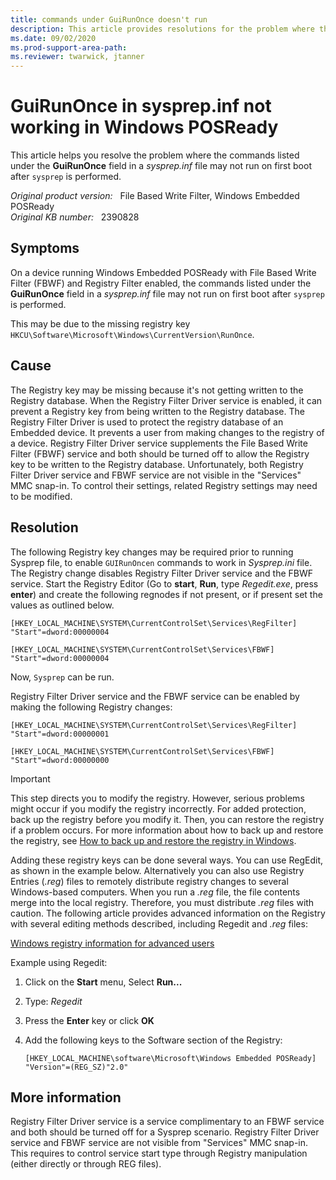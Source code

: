 ```yaml
---
title: commands under GuiRunOnce doesn't run
description: This article provides resolutions for the problem where the commands listed under the GuiRunOnce field in a sysprep.inf file may not run on first boot after sysprep is performed.
ms.date: 09/02/2020
ms.prod-support-area-path: 
ms.reviewer: twarwick, jtanner
---
```

# GuiRunOnce in sysprep.inf not working in Windows POSReady

This article helps you resolve the problem where the commands listed under the **GuiRunOnce** field in a *sysprep.inf* file may not run on first boot after `sysprep` is performed.

_Original product version:_ &nbsp; File Based Write Filter, Windows Embedded POSReady  
_Original KB number:_ &nbsp; 2390828

## Symptoms

On a device running Windows Embedded POSReady with File Based Write Filter (FBWF) and Registry Filter enabled, the commands listed under the **GuiRunOnce** field in a *sysprep.inf* file may not run on first boot after `sysprep` is performed.

This may be due to the missing registry key `HKCU\Software\Microsoft\Windows\CurrentVersion\RunOnce`.

## Cause

The Registry key may be missing because it's not getting written to the Registry database. When the Registry Filter Driver service is enabled, it can prevent a Registry key from being written to the Registry database. The Registry Filter Driver is used to protect the registry database of an Embedded device. It prevents a user from making changes to the registry of a device. Registry Filter Driver service supplements the File Based Write Filter (FBWF) service and both should be turned off to allow the Registry key to be written to the Registry database. Unfortunately, both Registry Filter Driver service and FBWF service are not visible in the "Services" MMC snap-in. To control their settings, related Registry settings may need to be modified.

## Resolution

The following Registry key changes may be required prior to running Sysprep file, to enable `GUIRunOncen` commands to work in *Sysprep.ini* file. The Registry change disables Registry Filter Driver service and the FBWF service. Start the Registry Editor (Go to **start**, **Run**, type *Regedit.exe*, press **enter**) and create the following regnodes if not present, or if present set the values as outlined below.

`[HKEY_LOCAL_MACHINE\SYSTEM\CurrentControlSet\Services\RegFilter] "Start"=dword:00000004`

`[HKEY_LOCAL_MACHINE\SYSTEM\CurrentControlSet\Services\FBWF] "Start"=dword:00000004`

Now, `Sysprep` can be run.

Registry Filter Driver service and the FBWF service can be enabled by making the following Registry changes:

`[HKEY_LOCAL_MACHINE\SYSTEM\CurrentControlSet\Services\RegFilter] "Start"=dword:00000001`

`[HKEY_LOCAL_MACHINE\SYSTEM\CurrentControlSet\Services\FBWF] "Start"=dword:00000000`

> [!IMPORTANT]
> This step directs you to modify the registry. However, serious problems might occur if you modify the registry incorrectly. For added protection, back up the registry before you modify it. Then, you can restore the registry if a problem occurs. For more information about how to back up and restore the registry, see [How to back up and restore the registry in Windows](https://support.microsoft.com/help/322756).

Adding these registry keys can be done several ways. You can use RegEdit, as shown in the example below. Alternatively you can also use Registry Entries (*.reg*) files to remotely distribute registry changes to several Windows-based computers. When you run a *.reg* file, the file contents merge into the local registry. Therefore, you must distribute *.reg* files with caution. The following article provides advanced information on the Registry with several editing methods described, including Regedit and *.reg* files:

[Windows registry information for advanced users](https://support.microsoft.com/help/256986)

Example using Regedit:

1. Click on the **Start** menu, Select **Run...**
2. Type: *Regedit*
3. Press the **Enter** key or click **OK**
4. Add the following keys to the Software section of the Registry:

    `[HKEY_LOCAL_MACHINE\software\Microsoft\Windows Embedded POSReady] "Version"=(REG_SZ)"2.0"`

## More information

Registry Filter Driver service is a service complimentary to an FBWF service and both should be turned off for a Sysprep scenario. Registry Filter Driver service and FBWF service are not visible from "Services" MMC snap-in. This requires to control service start type through Registry manipulation (either directly or through REG files).
